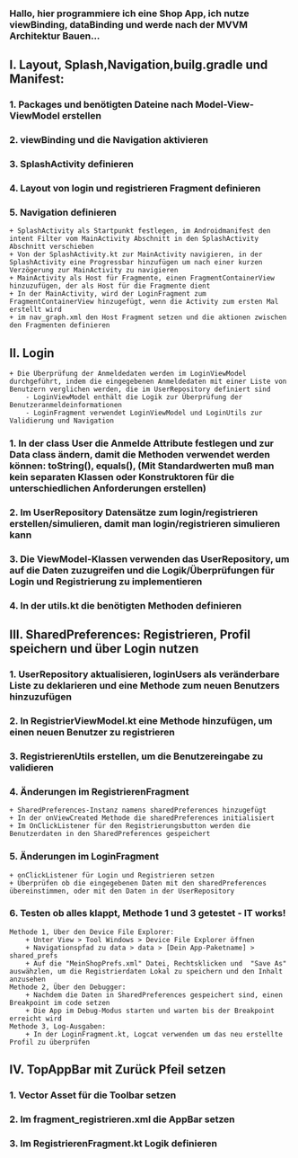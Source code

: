 ### Hallo, hier programmiere ich eine Shop App, ich nutze viewBinding, dataBinding und werde nach der MVVM Architektur Bauen...

## I. Layout, Splash,Navigation,builg.gradle und Manifest:
### 1. Packages und benötigten Dateine nach Model-View-ViewModel erstellen
### 2. viewBinding und die Navigation aktivieren
### 3. SplashActivity definieren 
### 4. Layout von login und registrieren Fragment definieren
### 5. Navigation definieren
    + SplashActivity als Startpunkt festlegen, im Androidmanifest den intent Filter vom MainActivity Abschnitt in den SplashActivity Abschnitt verschieben
    + Von der SplashActivity.kt zur MainActivity navigieren, in der SplashActivity eine Progressbar hinzufügen um nach einer kurzen Verzögerung zur MainActivity zu navigieren
    + MainActivity als Host für Fragmente, einen FragmentContainerView hinzuzufügen, der als Host für die Fragmente dient
    + In der MainActivity, wird der LoginFragment zum FragmentContainerView hinzugefügt, wenn die Activity zum ersten Mal erstellt wird
    + im nav_graph.xml den Host Fragment setzen und die aktionen zwischen den Fragmenten definieren

## II. Login
    + Die Überprüfung der Anmeldedaten werden im LoginViewModel durchgeführt, indem die eingegebenen Anmeldedaten mit einer Liste von Benutzern verglichen werden, die im UserRepository definiert sind
        - LoginViewModel enthält die Logik zur Überprüfung der Benutzeranmeldeinformationen
        - LoginFragment verwendet LoginViewModel und LoginUtils zur Validierung und Navigation

### 1. In der class User die Anmelde Attribute festlegen und zur Data class ändern, damit die Methoden verwendet werden können:  toString(), equals(), (Mit Standardwerten muß man kein separaten Klassen oder Konstruktoren für die unterschiedlichen Anforderungen erstellen) 
### 2. Im UserRepository Datensätze zum login/registrieren erstellen/simulieren, damit man login/registrieren simulieren kann
### 3. Die ViewModel-Klassen verwenden das UserRepository, um auf die Daten zuzugreifen und die Logik/Überprüfungen für Login und Registrierung zu implementieren
### 4. In der utils.kt die benötigten Methoden definieren

## III. SharedPreferences: Registrieren, Profil speichern und über Login nutzen
### 1. UserRepository aktualisieren, loginUsers als veränderbare Liste zu deklarieren und eine Methode zum neuen Benutzers hinzuzufügen
### 2. In RegistrierViewModel.kt eine Methode hinzufügen, um einen neuen Benutzer zu registrieren
### 3. RegistrierenUtils erstellen, um die Benutzereingabe zu validieren
### 4. Änderungen im RegistrierenFragment 
    + SharedPreferences-Instanz namens sharedPreferences hinzugefügt
    + In der onViewCreated Methode die sharedPreferences initialisiert
    + Im OnClickListener für den Registrierungsbutton werden die Benutzerdaten in den SharedPreferences gespeichert
### 5. Änderungen im LoginFragment
    + onClickListener für Login und Registrieren setzen
    + Überprüfen ob die eingegebenen Daten mit den sharedPreferences übereinstimmen, oder mit den Daten in der UserRepository
### 6. Testen ob alles klappt, Methode 1 und 3 getestet - IT works!
    Methode 1, Über den Device File Explorer:
        + Unter View > Tool Windows > Device File Explorer öffnen
        + Navigationspfad zu data > data > [Dein App-Paketname] > shared_prefs
        + Auf die "MeinShopPrefs.xml" Datei, Rechtsklicken und  "Save As" auswähzlen, um die Registrierdaten Lokal zu speichern und den Inhalt anzusehen
    Methode 2, Über den Debugger:
        + Nachdem die Daten in SharedPreferences gespeichert sind, einen Breakpoint im code setzen
        + Die App im Debug-Modus starten und warten bis der Breakpoint erreicht wird
    Methode 3, Log-Ausgaben:
        + In der LoginFragment.kt, Logcat verwenden um das neu erstellte Profil zu überprüfen

## IV. TopAppBar mit Zurück Pfeil setzen
### 1. Vector Asset für die Toolbar setzen
### 2. Im fragment_registrieren.xml die AppBar setzen 
### 3. Im RegistrierenFragment.kt Logik definieren

        


